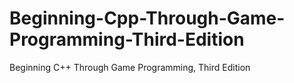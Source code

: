 # Beginning-Cpp-Through-Game-Programming-Third-Edition
Beginning C++ Through Game Programming, Third Edition
